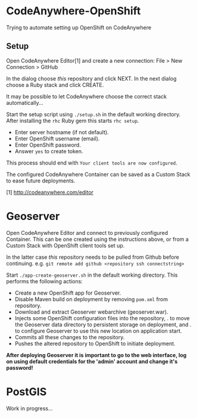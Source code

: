 # CodeAnywhere-OpenShift
Trying to automate setting up OpenShift on CodeAnywhere 

## Setup
Open CodeAnywhere Editor[1] and create a new connection:
File > New Connection > GitHub

In the dialog choose *this* repository and click NEXT.
In the next dialog choose a Ruby stack and click CREATE.

It may be possible to let CodeAnywhere choose the correct stack automatically...

Start the setup script using ``./setup.sh`` in the default working directory.
After installing the ``rhc`` Ruby gem this starts ``rhc setup``.

- Enter server hostname (if not default).
- Enter OpenShift username (email).
- Enter OpenShift password.
- Answer ``yes`` to create token.

This process should end with ``Your client tools are now configured``.

The configured CodeAnywhere Container can be saved as a Custom Stack to ease future deployments.

[1] http://codeanywhere.com/editor

# Geoserver
Open CodeAnywhere Editor and connect to previously configured Container.
This can be one created using the instructions above, or from a Custom Stack with OpenShift client tools set up.

In the latter case *this* repository needs to be pulled from Github before continuing.
e.g. ``git remote add github <repository ssh connectstring>``

Start ``./app-create-geoserver.sh`` in the default working directory.
This performs the following actions: 

- Create a new OpenShift app for Geoserver.
- Disable Maven build on deployment by removing ``pom.xml`` from repository.
- Download and extract Geoserver webarchive (geoserver.war).
- Injects some OpenShift configuration files into the repository,
  . to move the Geoserver data directory to persistent storage on deployment, and
  . to configure Geoserver to use this new location on application start.
- Commits all these changes to the repository.
- Pushes the altered repository to OpenShift to initiate deployment.

**After deploying Geoserver it is important to go to the web interface,
log on using default credentials for the 'admin' account and change it's password!**

# PostGIS
Work in progress...
